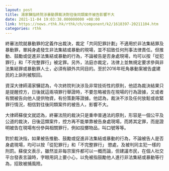 ```yaml
---
layout: post
title: 湯家驊指終院涉暴動罪裁決對往後同類案件被告影響不大
date: 2021-11-04 19:03:38.000000000 +08:00
link: https://news.rthk.hk/rthk/ch/component/k2/1618397-20211104.htm
categories: rthk
---
```


終審法院就暴動罪的定義作出裁決，裁定「共同犯罪計劃」不適用於非法集結罪及暴動罪，單純身處發生非法集結或暴動的現場，並不招致任何刑事法律責任。但推動、鼓勵或促進非法集結或暴動的行為，不論被告是否身處現場，均可以按「從犯罪行」和「不完整罪行」被定罪。另外，法庭亦裁定，法律上並無規定要求參與非法集結罪或暴動罪人士，必須有額外共同目的。至於2016年旺角暴動案被告盧建民的上訴則被駁回。

資深大律師湯家驊認為，今次終院判決涉及非常技術性的原則，他認為裁決結果只是提醒控方，日後就這兩項罪行舉證時，不要忽略被告在現場的行為證據，又或者有關被告向他人提供物資，有份策劃等證據。他認為，裁決不涉及任何放鬆或收緊罪行情況，相信對往後同類案件的被告人，影響不大。

大律師蘇俊文就認為，終審法院的裁決只是重申普通法的原則，形容是一個公平及公道的裁決，日後這類案件，控方再不能單靠被告身處現場，而將其定罪，而是證明被告在現場有份參與相關罪行，例如投擲物品，叫口號等等。

對於裁決指，如果被告推動、鼓勵或促進非法集結或暴動的行為，不論被告人是否身處現場，均可以按「從犯罪行」和「不完整罪行」 懲處，及被判同主犯一樣的刑罰。蘇俊文表示，雖然並非每宗案件都可以一概而論，但建議市民，在個人社交平台發表言論時，字眼用詞上要小心，以免被指鼓勵他人進行非法集結或暴動等行為，招致被捕風險。
